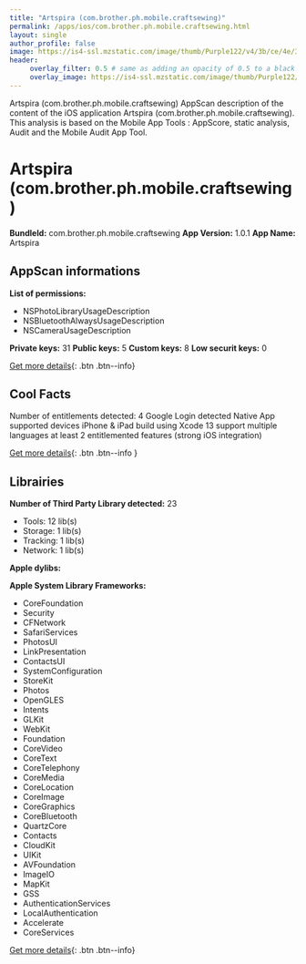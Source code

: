 ```yaml
---
title: "Artspira (com.brother.ph.mobile.craftsewing)"
permalink: /apps/ios/com.brother.ph.mobile.craftsewing.html
layout: single
author_profile: false
image: https://is4-ssl.mzstatic.com/image/thumb/Purple122/v4/3b/ce/4e/3bce4e05-0329-32fc-97f3-6242393c3337/AppIcon-1x_U007emarketing-0-0-0-7-0-0-0-0-85-220.png/512x512bb.jpg
header: 
     overlay_filter: 0.5 # same as adding an opacity of 0.5 to a black background
     overlay_image: https://is4-ssl.mzstatic.com/image/thumb/Purple122/v4/3b/ce/4e/3bce4e05-0329-32fc-97f3-6242393c3337/AppIcon-1x_U007emarketing-0-0-0-7-0-0-0-0-85-220.png/512x512bb.jpg
---
```

Artspira (com.brother.ph.mobile.craftsewing) AppScan description of the content of the iOS application Artspira (com.brother.ph.mobile.craftsewing). This analysis is based on the Mobile App Tools : AppScore, static analysis, Audit and the Mobile Audit App Tool.

# Artspira (com.brother.ph.mobile.craftsewing)

**BundleId:** com.brother.ph.mobile.craftsewing
**App Version:** 1.0.1
**App Name:** Artspira


## AppScan informations 

**List of permissions:** 
- NSPhotoLibraryUsageDescription
- NSBluetoothAlwaysUsageDescription
- NSCameraUsageDescription
  
  
**Private keys:** 31
**Public keys:** 5
**Custom keys:** 8
**Low securit keys:** 0
  
[Get more details](/pricing.html){: .btn .btn--info}

## Cool Facts

Number of entitlements detected: 4
Google Login detected
Native App
supported devices iPhone & iPad
build using Xcode 13
support multiple languages
at least 2 entitlemented features (strong iOS integration)
  
[Get more details](/pricing.html){: .btn .btn--info }

## Librairies 
**Number of Third Party Library detected:** 23
- Tools: 12 lib(s)
- Storage: 1 lib(s)
- Tracking: 1 lib(s)
- Network: 1 lib(s)


**Apple dylibs:**


**Apple System Library Frameworks:**
- CoreFoundation
- Security
- CFNetwork
- SafariServices
- PhotosUI
- LinkPresentation
- ContactsUI
- SystemConfiguration
- StoreKit
- Photos
- OpenGLES
- Intents
- GLKit
- WebKit
- Foundation
- CoreVideo
- CoreText
- CoreTelephony
- CoreMedia
- CoreLocation
- CoreImage
- CoreGraphics
- CoreBluetooth
- QuartzCore
- Contacts
- CloudKit
- UIKit
- AVFoundation
- ImageIO
- MapKit
- GSS
- AuthenticationServices
- LocalAuthentication
- Accelerate
- CoreServices


  
[Get more details](/pricing.html){: .btn .btn--info}

